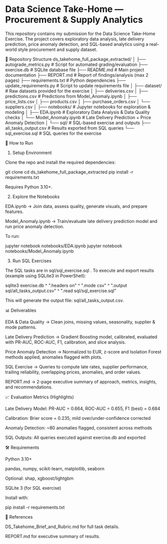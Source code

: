 # Data Science Take-Home — Procurement & Supply Analytics

This repository contains my submission for the Data Science Take-Home Exercise.
The project covers exploratory data analysis, late delivery prediction, price anomaly detection, and SQL-based analytics using a real-world style procurement and supply dataset.

📂 Repository Structure
ds_takehome_full_package_extracted/
│
├── autograde_metrics.py            # Script for automated grading/evaluation
├── exercise.db                     # SQLite database file
├── README.md                       # Main project documentation
├── REPORT.md                       # Report of findings/analysis (max 2 pages)
├── requirements.txt                # Python dependencies
├── update_requirements.py           # Script to update requirements file
│
├── dataset/                        # Raw datasets provided for the exercise
│   ├── deliveries.csv
│   ├── predictions.csv             # Predictions from Model_Anomaly.ipynb
│   ├── price_lists.csv
│   ├── products.csv
│   ├── purchase_orders.csv
│   └── suppliers.csv
│
├── notebooks/                      # Jupyter notebooks for exploration & modeling
│   ├── EDA.ipynb                   # Exploratory Data Analysis & Data Quality checks
│   └── Model_Anomaly.ipynb         # Late Delivery Prediction + Price Anomaly Detection
│
└── sql/                            # SQL-based exercise and outputs
    ├── all_tasks_output.csv        # Results exported from SQL queries
    └── sql_exercise.sql            # SQL queries for the exercise

🚀 How to Run
1. Setup Environment

Clone the repo and install the required dependencies:

git clone <repo-url>
cd ds_takehome_full_package_extracted
pip install -r requirements.txt


Requires Python 3.10+.

2. Explore the Notebooks

EDA.ipynb → Join data, assess quality, generate visuals, and prepare features.

Model_Anomaly.ipynb → Train/evaluate late delivery prediction model and run price anomaly detection.

To run:

jupyter notebook notebooks/EDA.ipynb
jupyter notebook notebooks/Model_Anomaly.ipynb

3. Run SQL Exercises

The SQL tasks are in sql/sql_exercise.sql
.
To execute and export results (example using SQLite3 in PowerShell):

sqlite3 exercise.db ^
  ".headers on" ^
  ".mode csv" ^
  ".output sql/all_tasks_output.csv" ^
  ".read sql/sql_exercise.sql"


This will generate the output file: sql/all_tasks_output.csv.

📊 Deliverables

EDA & Data Quality → Clean joins, missing values, seasonality, supplier & mode patterns.

Late Delivery Prediction → Gradient Boosting model, calibrated, evaluated with PR-AUC, ROC-AUC, F1, calibration, and slice analysis.

Price Anomaly Detection → Normalized to EUR, z-score and Isolation Forest methods applied, anomalies flagged with plots.

SQL Exercise → Queries to compute late rates, supplier performance, trailing reliability, overlapping prices, anomalies, and order values.

REPORT.md → 2-page executive summary of approach, metrics, insights, and recommendations.

📈 Evaluation Metrics (Highlights)

Late Delivery Model: PR-AUC = 0.664, ROC-AUC = 0.655, F1 (best) = 0.684

Calibration: Brier score = 0.235, mild over/under-confidence corrected

Anomaly Detection: ~80 anomalies flagged, consistent across methods

SQL Outputs: All queries executed against exercise.db and exported

🛠 Requirements

Python 3.10+

pandas, numpy, scikit-learn, matplotlib, seaborn

Optional: shap, xgboost/lightgbm

SQLite 3 (for SQL exercise)

Install with:

pip install -r requirements.txt

📑 References

DS_Takehome_Brief_and_Rubric.md
 for full task details.

REPORT.md
 for executive summary of results.
